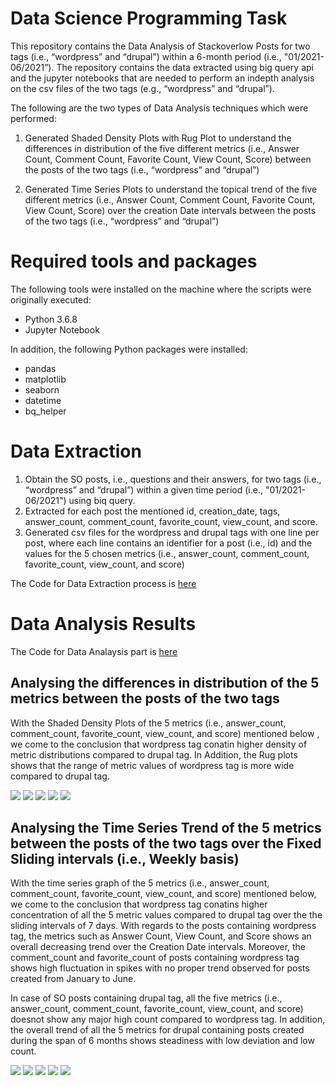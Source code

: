 # Data Science Programming Task
This repository contains the Data Analysis of Stackoverlow Posts for two tags (i.e., “wordpress” and “drupal”)  within a 6-month period (i.e., "01/2021-06/2021”). The repository contains the data extracted using big query api and the jupyter notebooks that are needed to perform an indepth analysis on the csv files of the two tags (e.g., “wordpress” and “drupal”). 

The following are the two types of Data Analysis techniques which were performed: 

1. Generated Shaded Density Plots with Rug Plot to understand the differences in distribution of the five different metrics (i.e., Answer Count, Comment Count, Favorite Count, View Count, Score) between the posts of the two tags (i.e.,  “wordpress” and “drupal”)

2. Generated Time Series Plots to understand the topical trend of the five different metrics (i.e., Answer Count, Comment Count, Favorite Count, View Count, Score) over the creation Date intervals between the posts of the two tags (i.e.,  “wordpress” and “drupal”)

# Required tools and packages
The following tools were installed on the machine where the scripts were originally executed:
* Python 3.6.8
* Jupyter Notebook

In addition, the following Python packages were installed:
* pandas
* matplotlib
* seaborn
* datetime
* bq_helper

# Data Extraction

1. Obtain the SO posts, i.e., questions and their answers, for two tags (i.e., “wordpress” and “drupal”) within a given time period (i.e., "01/2021-06/2021") using biq query. 
2. Extracted for each post the mentioned id, creation_date, tags, answer_count, comment_count, favorite_count, view_count, and score. 
3. Generated csv files for the wordpress and drupal tags with one line per post, where each line contains an identifier for a post (i.e., id) and the values for the 5 chosen metrics (i.e., answer_count, comment_count, favorite_count, view_count, and score)

The Code for Data Extraction process is <a href="https://github.com/jaskirat111/StackoverFlowDataAnalysis/blob/main/Stackoverflow_DataExtract.ipynb">here</a>

# Data Analysis Results

The Code for Data Analaysis part is <a href="https://github.com/jaskirat111/StackoverFlowDataAnalysis/blob/main/StackOverFlow_DataAnalysis.ipynb">here</a>  

## Analysing the differences in distribution of the 5 metrics between the posts of the two tags

With the Shaded Density Plots of the 5 metrics (i.e., answer_count, comment_count, favorite_count, view_count, and score) mentioned below , we come to the conclusion that wordpress tag conatin higher density of metric distributions compared to drupal tag. In Addition, the Rug plots shows that the range of metric values of wordpress tag is more wide compared to drupal tag.

![](https://github.com/jaskirat111/StackoverFlowDataAnalysis/blob/main/figures/Shaded%20Density%20Plot%20with%20Rug%20Plot%20for%20Answer%20Count.jpg)
![](https://github.com/jaskirat111/StackoverFlowDataAnalysis/blob/main/figures/Shaded%20Density%20Plot%20with%20Rug%20Plot%20for%20Comment%20Count.jpg)
![](https://github.com/jaskirat111/StackoverFlowDataAnalysis/blob/main/figures/Shaded%20Density%20Plot%20with%20Rug%20Plot%20for%20Favorite%20Count.jpg)
![](https://github.com/jaskirat111/StackoverFlowDataAnalysis/blob/main/figures/Shaded%20Density%20Plot%20with%20Rug%20Plot%20for%20View%20Count.jpg)
![](https://github.com/jaskirat111/StackoverFlowDataAnalysis/blob/main/figures/Shaded%20Density%20Plot%20with%20Rug%20Plot%20for%20Score.jpg)

## Analysing the Time Series Trend of the 5 metrics between the posts of the two tags over the Fixed Sliding intervals (i.e., Weekly basis)

With the time series graph of the 5 metrics (i.e., answer_count, comment_count, favorite_count, view_count, and score) mentioned below, we come to the conclusion that wordpress tag conatins higher concentration of all the 5 metric values compared to drupal tag over the the sliding intervals of 7 days. With regards to the posts containing wordpress tag, the metrics such as Answer Count, View Count, and Score shows an overall decreasing trend over the Creation Date intervals. Moreover, the comment_count and favorite_count of posts containing wordpress tag shows high fluctuation in spikes with no proper trend observed for posts created from January to June. 

In case of SO posts containing drupal tag, all the five metrics (i.e., answer_count, comment_count, favorite_count, view_count, and score) doesnot show any major high count  compared to wordpress tag. In addition, the overall trend of all the 5 metrics for drupal containing posts created during the span of 6 months shows steadiness with low deviation and low count.


![](https://github.com/jaskirat111/StackoverFlowDataAnalysis/blob/main/figures/Answer%20Count%20Trend%20of%202%20tags.jpg)
![](https://github.com/jaskirat111/StackoverFlowDataAnalysis/blob/main/figures/View%20Count%20Trend%20of%202%20tags.jpg)
![](https://github.com/jaskirat111/StackoverFlowDataAnalysis/blob/main/figures/Score%20Trend%20of%202%20tags.jpg)
![](https://github.com/jaskirat111/StackoverFlowDataAnalysis/blob/main/figures/Comment%20Count%20Trend%20of%202%20tags.jpg)
![](https://github.com/jaskirat111/StackoverFlowDataAnalysis/blob/main/figures/Favorite%20Count%20Trend%20of%202%20tags.jpg)


